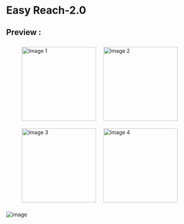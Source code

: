 # Easy Reach-2.0

## Preview :

<div style="display: flex; justify-content: center; align-items: center; flex-wrap: wrap;">
    <img src="https://github.com/Rishi01Prince/Easy-Reach-2.0/blob/assets/117525650/a9ee3dfd-300f-41d8-ae93-deaf26c8e4d9" alt="Image 1" style="width: 200px; margin: 10px;">
    <img src="https://github.com/Rishi01Prince/Easy-Reach-2.0/blob/assets/117525650/6d334d45-e33f-466e-b854-cc3c3e79532a" alt="Image 2" style="width: 200px; margin: 10px;">
    <img src="https://github.com/Rishi01Prince/Easy-Reach-2.0/blob/assets/117525650/be517865-a408-4a07-8cb1-47e8acc70e2b" alt="Image 3" style="width: 200px; margin: 10px;">
    <img src="https://github.com/Rishi01Prince/Easy-Reach-2.0/blob/assets/117525650/d8d6f0f5-8788-4da4-a0e6-d3d63fcb3fb7" alt="Image 4" style="width: 200px; margin: 10px;">
</div>

![image](https://github.com/Rishi01Prince/Easy-Reach-2.0/assets/117525650/516d35d0-1341-4c39-ae21-e486c6b8676a)



